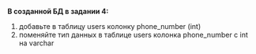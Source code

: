 **В созданной БД в задании 4:**
1. добавьте в таблицу users колонку phone_number (int)
2. поменяйте тип данных в таблице users колонка phone_number с int на varchar